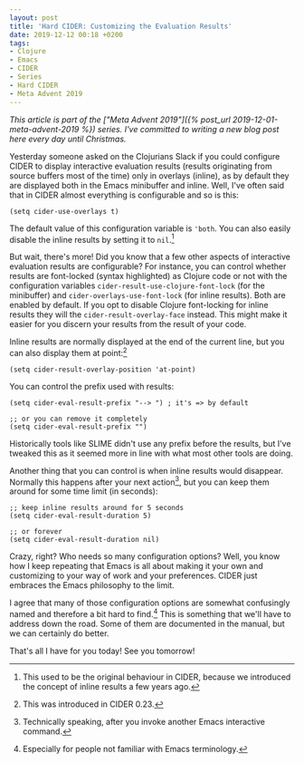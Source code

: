 ```yaml
---
layout: post
title: 'Hard CIDER: Customizing the Evaluation Results'
date: 2019-12-12 00:18 +0200
tags:
- Clojure
- Emacs
- CIDER
- Series
- Hard CIDER
- Meta Advent 2019
---
```


*This article is part of the ["Meta Advent 2019"]({% post_url 2019-12-01-meta-advent-2019 %}) series. I've committed to writing
a new blog post here every day until Christmas.*

Yesterday someone asked on the Clojurians Slack if you could configure CIDER to
display interactive evaluation results (results originating from source buffers most of the time)
only in overlays (inline), as by default they are displayed both in the Emacs minibuffer and inline.
Well, I've often said that in CIDER almost everything is configurable and so is this:

``` emacs-lisp
(setq cider-use-overlays t)
```

The default value of this configuration variable is `'both`. You can also easily disable the inline results
by setting it to `nil`.[^1]

<!--more-->

But wait, there's more! Did you know that a few other aspects of interactive evaluation results are configurable?
For instance, you can control whether results are font-locked (syntax highlighted) as Clojure code or not with the configuration
variables `cider-result-use-clojure-font-lock` (for the minibuffer) and `cider-overlays-use-font-lock` (for inline results).
Both are enabled by default. If you opt to disable Clojure font-locking for inline results they will the `cider-result-overlay-face`
instead. This might make it easier for you discern your results from the result of your code.

Inline results are normally displayed at the end of the current line, but you can also display them at point:[^2]

``` emacs-lisp
(setq cider-result-overlay-position 'at-point)
```

You can control the prefix used with results:

``` emacs-lisp
(setq cider-eval-result-prefix "--> ") ; it's => by default

;; or you can remove it completely
(setq cider-eval-result-prefix "")
```

Historically tools like SLIME didn't use any prefix before the results, but I've tweaked this as it seemed more in
line with what most other tools are doing.

Another thing that you can control is when inline results would disappear. Normally this happens after your next action[^3], but you can
keep them around for some time limit (in seconds):

``` emacs-lisp
;; keep inline results around for 5 seconds
(setq cider-eval-result-duration 5)

;; or forever
(setq cider-eval-result-duration nil)
```

Crazy, right? Who needs so many configuration options? Well, you know how I keep repeating that Emacs is all about
making it your own and customizing to your way of work and your preferences. CIDER just embraces the Emacs
philosophy to the limit.

I agree that many of those configuration options are somewhat confusingly named and therefore a bit hard to find.[^4]
This is something that we'll have to address down the road. Some of them are documented in the manual, but we can
certainly do better.

That's all I have for you today! See you tomorrow!

[^1]: This used to be the original behaviour in CIDER, because we introduced the concept of inline results a few years ago.
[^2]: This was introduced in CIDER 0.23.
[^3]: Technically speaking, after you invoke another Emacs interactive command.
[^4]: Especially for people not familiar with Emacs terminology.
